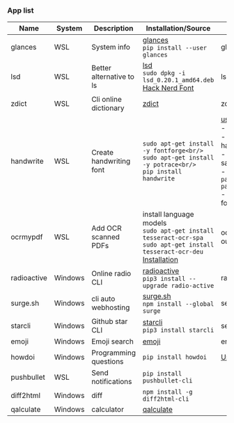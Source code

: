### App list
| Name | System | Description | Installation/Source | Usage |
| --- | --- | --- | --- | --- |
| glances | WSL | System info | [glances](https://github.com/nicolargo/glances)<br />`pip install --user glances` | glances |
| lsd | WSL | Better alternative to ls | [lsd](https://github.com/Peltoche/lsd/releases)<br />`sudo dpkg -i lsd_0.20.1_amd64.deb`<br />[Hack Nerd Font](https://github.com/ryanoasis/nerd-fonts/releases/download/v2.1.0/Hack.zip) | lsd |
| zdict | WSL | Cli online dictionary | [zdict](https://github.com/zdict/zdict) | zdoct -h |
| handwrite | WSL | Create handwriting font | `sudo apt-get install -y fontforge<br/>                sudo apt-get install -y potrace<br/>                pip install handwrite` | [usage](https://handwrite.builtree.org/usage/)<br/>- print the form<br/>- fill in form with handwriting<br/>- scan the form save as test.jpg<br/>- `handwrite pathtoJPG pathToOutputFolder`<br/>- install created font<br/> |
| ocrmypdf | WSL | Add OCR scanned PDFs | install language models<br/>`sudo apt-get install tesseract-ocr-spa`<br/>`sudo apt-get install tesseract-ocr-deu`<br />[Installation](https://ocrmypdf.readthedocs.io/en/latest/installation.html#windows-subsystem-for-linux) | ocrmypdf in.pdf out.pdf |
| radioactive | Windows | Online radio CLI | [radioactive](https://github.com/deep5050/radio-active)<br />`pip3 install --upgrade radio-active` | radioactive -h |
| surge.sh | Windows | cli auto webhosting | [surge.sh](https://surge.sh/) <br />`npm install --global surge` | see link. |
| starcli | Windows | Github star CLI | [starcli](https://github.com/hedyhli/starcli)<br />`pip3 install starcli` | see link |
| emoji | Windows | Emoji search | [emoji](https://ocrmypdf.readthedocs.io/en/latest/installation.html#windows-subsystem-for-linux) | emoji sad |
| howdoi | Windows | Programming questions | `pip install howdoi` | [Usage](http://gleitz.github.io/howdoi/howdoi_advanced_usage/) |
| pushbullet | WSL | Send notifications | `pip install pushbullet-cli` |  |
| diff2html | Windows | diff | `npm install -g diff2html-cli` |  |
| qalculate | Windows | calculator | [qalculate](https://qalculate.github.io/manual/qalculate-user-interface.html) | |



